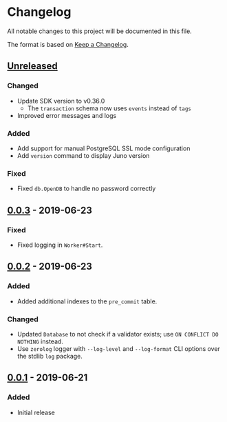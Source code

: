 # Changelog

All notable changes to this project will be documented in this file.

The format is based on [Keep a Changelog](https://keepachangelog.com/en/1.0.0/).

## [Unreleased]

### Changed

- Update SDK version to v0.36.0
  - The `transaction` schema now uses `events` instead of `tags`
- Improved error messages and logs

### Added

- Add support for manual PostgreSQL SSL mode configuration
- Add `version` command to display Juno version

### Fixed

- Fixed `db.OpenDB` to handle no password correctly

## [0.0.3] - 2019-06-23

### Fixed

- Fixed logging in `Worker#Start`.

## [0.0.2] - 2019-06-23

### Added

- Added additional indexes to the `pre_commit` table.

### Changed

- Updated `Database` to not check if a validator exists; use `ON CONFLICT DO NOTHING`
instead.
- Use `zerolog` logger with `--log-level` and `--log-format` CLI options over the
stdlib `log` package.

## [0.0.1] - 2019-06-21

### Added

- Initial release

[Unreleased]: https://github.com/alexanderbez/juno/compare/v0.0.3...HEAD
[0.0.3]: https://github.com/alexanderbez/juno/releases/tag/v0.0.3
[0.0.2]: https://github.com/alexanderbez/juno/releases/tag/v0.0.2
[0.0.1]: https://github.com/alexanderbez/juno/releases/tag/v0.0.1

<!--
Guiding Principles:

Changelogs are for humans, not machines.
There should be an entry for every single version.
The same types of changes should be grouped.
Versions and sections should be linkable.
The latest version comes first.
The release date of each version is displayed.
Mention whether you follow Semantic Versioning.

Types of changes: 

"Added" for new features.
"Changed" for changes in existing functionality.
"Deprecated" for soon-to-be removed features.
"Removed" for now removed features.
"Fixed" for any bug fixes.
"Security" in case of vulnerabilities.
-->
